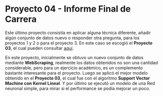 # Proyecto 04 - Informe Final de Carrera
Este último proyecto consistía en aplicar alguna técnica diferente, añadir algún conjunto de datos nuevo o responder otra pregunta, para los proyectos 1 y 2 o para el proyecto 3. En
este caso se escogió el **Proyecto 03**, el cual pueden consultar [aquí](https://github.com/rickhm10/Proyectos-Acamica.git).

En este proyecto, inicialmente se obtuvo un nuevo conjunto de datos mediante **WebScraping**, realmente los datos obtenidos no son una cantidad considerable, pero para un ejercicio
académico, es un complemento bastante interesante para el proyecto. Luego se aplicó el mejor modelo obtenido en el **Proyecto 03**, el cual fue con el algoritmo 
**Support Vector Machine con Kernel Lineal**. Y por último se ejecutó un modelo de una Red neuronal simple, para mirar si el performance se podía mejorar un poco.
